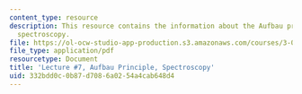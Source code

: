 ```yaml
---
content_type: resource
description: This resource contains the information about the Aufbau principle; photoelectron
  spectroscopy.
file: https://ol-ocw-studio-app-production.s3.amazonaws.com/courses/3-091sc-introduction-to-solid-state-chemistry-fall-2010/332bdd0c0b87d7086a0254a4cab648d4_MIT3_091SCF09_lec7.pdf
file_type: application/pdf
resourcetype: Document
title: 'Lecture #7, Aufbau Principle, Spectroscopy'
uid: 332bdd0c-0b87-d708-6a02-54a4cab648d4
---
```

